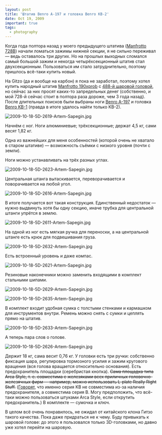 ```yaml
---
layout: post
title: 'Штатив Benro A-197 и головка Benro KB-2'
date: Oct 19, 2009
important: true
tags:
  - photography
---
```


Когда года полтора назад у моего предыдущего штатива ([Manfrotto 728B](http://www.manfrotto.com/Jahia/site/manfrotto/cache/offonce/pid/2054)) начали ломаться зажимы нижней секции, я не сильно переживал — ведь оставалось три других. Но на прошлых выходных сломался самый большой зажим и некогда четырёхсекционный штатив стал двухсекционным. Пользоваться им стало затруднительно, поэтому пришлось всё-таки купить новый.

На Gitzo (да и вообще на карбон) я пока не заработал, поэтому хотел купить народный штатив [Manfrotto 190xprob](http://www.manfrotto.com/Jahia/site/manfrotto/cache/offonce/pid/13145/lang/en) с [488-й шаровой головой](http://www.manfrotto.com/page2306.html "Manfrotto 488RC2"), но сейчас за них просят каких-то запредельных денег (собственно, и мой 728-й сейчас стоит в полтора раза дороже, чем 3 года назад). После длительных поисков были выбраны ноги [Benro A-197](http://market.yandex.ru/model.xml?hid=90619&modelid=1583434&clid=502) и головка [Benro KB-1](http://benro.ru/index.php?go=catalog&id=14) (правда в итоге удалось найти только KB-2).

![2009-10-18-5D-2619-Artem-Sapegin.jpg](upload://2009-10-18-5D-2619-Artem-Sapegin.jpg)

<!--more-->

Начнём с ног. Ноги алюминиевые; трёхсекционные; держат 4,5 кг, сами весят 1,82 кг.

Одна из важнейших для меня особенностей (которой очень не хватало в старом штативе) — возможность съёмки с низкого уровня (почти с земли).

Ноги можно устанавливать на трёх разных углах.

![2009-10-18-5D-2623-Artem-Sapegin.jpg](upload://2009-10-18-5D-2623-Artem-Sapegin.jpg)

Центральная штанга вытаскивается, переворачивается и поворачивается на любой угол.

![2009-10-18-5D-2616-Artem-Sapegin.jpg](upload://2009-10-18-5D-2616-Artem-Sapegin.jpg)

В итоге получается вот такая конструкция. Единственный недостаток — нужно выдвинуть хотя бы одну секцию, иначе трубка для центральной штанги упрётся в землю.

![2009-10-18-5D-2611-Artem-Sapegin.jpg](upload://2009-10-18-5D-2611-Artem-Sapegin.jpg)

На одной из ног есть мягкая ручка для переноски, а на центральной штанге есть крюк для подвешивания груза.

![2009-10-18-5D-2632-Artem-Sapegin.jpg](upload://2009-10-18-5D-2632-Artem-Sapegin.jpg)

Есть встроенный уровень и даже компас.

![2009-10-18-5D-2621-Artem-Sapegin.jpg](upload://2009-10-18-5D-2621-Artem-Sapegin.jpg)

Резиновые наконечники можно заменить входящими в комплект стальными шипами.

![2009-10-18-5D-2629-Artem-Sapegin.jpg](upload://2009-10-18-5D-2629-Artem-Sapegin.jpg)

![2009-10-18-5D-2635-Artem-Sapegin.jpg](upload://2009-10-18-5D-2635-Artem-Sapegin.jpg)

В комплект входит удобная сумка с толстыми стенками и кармашком для инструментов внутри. Ремень можно снять с сумки и цеплять прямо на штатив.

![2009-10-18-5D-2633-Artem-Sapegin.jpg](upload://2009-10-18-5D-2633-Artem-Sapegin.jpg)

А теперь пара слов о голове.

![2009-10-18-5D-2626-Artem-Sapegin.jpg](upload://2009-10-18-5D-2626-Artem-Sapegin.jpg)

Держит 18 кг, сама весит 0,76 кг. У головки есть три ручки: собственно фиксация шара, регулировка тормозного усилия и зажим кругового вращения (вся голова вращается относительно основания). Есть предохранитель площадки (серебристая кнопка). ~~Сама площадка типа Arca Style, т. е. совместима с железяками всех приличных головочно-железячных фирм — например, можно использовать L-plate Really Right Stuff.~~ ([Говорят](http://sapegin.livejournal.com/370485.html?thread=4162869), что именно серия KB не совместима из-за наличия предохранителя, а совместима серия B. Могу предположить, что всё-таки можно пользоваться штуками Arca Style, если открутить предохранитель.) В комплекте — сумочка и ключ.

В целом всё очень понравилось, не ожидал от китайского клона Гитзо такого качества. Пока даже придраться не к чему. Буду привыкать к шаровой голове: до этого я пользовался только 3D-головками, но давно уже хотел перейти на шаровую.
